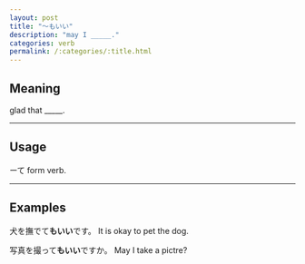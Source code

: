 ```yaml
---
layout: post
title: "〜もいい"
description: "may I _____."
categories: verb
permalink: /:categories/:title.html
---
```


## Meaning

glad that  _____.

---

## Usage

ーて form verb.

---

## Examples

犬を撫でて**もいい**です。
It is okay to pet the dog.

写真を撮って**もいい**ですか。
May I take a pictre?